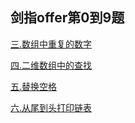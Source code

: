 ## 剑指offer第0到9题

[三.数组中重复的数字](https://github.com/Songnytu/-offer--/blob/master/src/main/java/jianzhioffer1/test3.java)

[四.二维数组中的查找](https://github.com/Songnytu/-offer--/blob/master/src/main/java/jianzhioffer1/test4.java)

[五.替换空格](https://github.com/Songnytu/-offer--/blob/master/src/main/java/jianzhioffer1/test5.java)

[六.从尾到头打印链表](https://github.com/Songnytu/-offer--/blob/master/src/main/java/jianzhioffer1/test6.java)